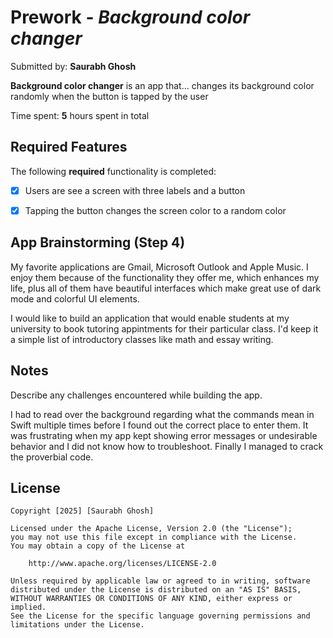 # Prework - *Background color changer*

Submitted by: **Saurabh Ghosh**

**Background color changer** is an app that... changes its background color randomly when the button is tapped by the user

Time spent: **5** hours spent in total

## Required Features

The following **required** functionality is completed:

- [X] Users are see a screen with three labels and a button
- [X] Tapping the button changes the screen color to a random color
 


## App Brainstorming (Step 4)

My favorite applications are Gmail, Microsoft Outlook and Apple Music. I enjoy them because of the functionality they offer me, which enhances my life, plus all of them have beautiful interfaces which make great use of dark mode and colorful UI elements. 

I would like to build an application that would enable students at my university to book tutoring appintments for their particular class. I'd keep it a simple list of introductory classes like math and essay writing.

## Notes

Describe any challenges encountered while building the app.

I had to read over the background regarding what the commands mean in Swift multiple times before I found out the correct place to enter them. It was frustrating when my app kept showing error messages or undesirable behavior and I did not know how to troubleshoot. Finally I managed to crack the proverbial code.

## License

    Copyright [2025] [Saurabh Ghosh]

    Licensed under the Apache License, Version 2.0 (the "License");
    you may not use this file except in compliance with the License.
    You may obtain a copy of the License at

        http://www.apache.org/licenses/LICENSE-2.0

    Unless required by applicable law or agreed to in writing, software
    distributed under the License is distributed on an "AS IS" BASIS,
    WITHOUT WARRANTIES OR CONDITIONS OF ANY KIND, either express or implied.
    See the License for the specific language governing permissions and
    limitations under the License.
